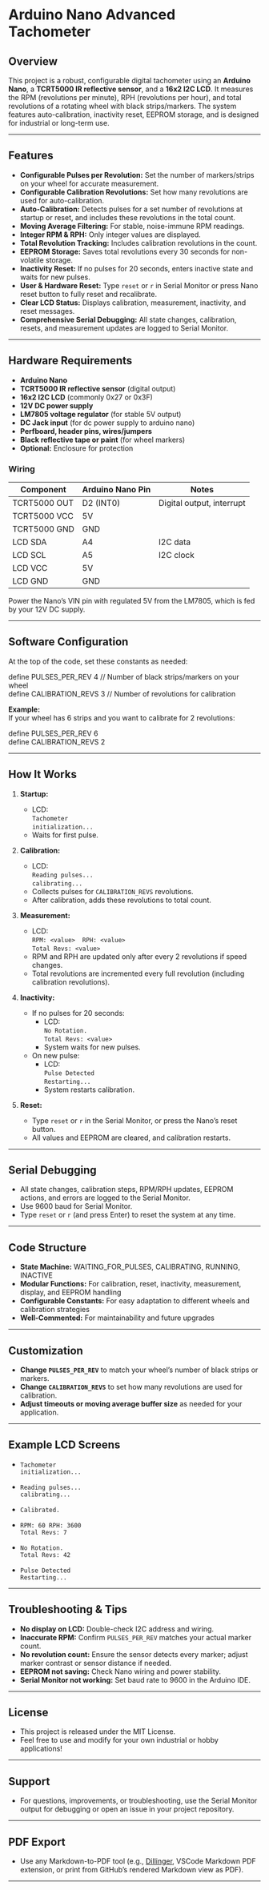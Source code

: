 # Arduino Nano Advanced Tachometer

## Overview

This project is a robust, configurable digital tachometer using an **Arduino Nano**, a **TCRT5000 IR reflective sensor**, and a **16x2 I2C LCD**. It measures the RPM (revolutions per minute), RPH (revolutions per hour), and total revolutions of a rotating wheel with black strips/markers. The system features auto-calibration, inactivity reset, EEPROM storage, and is designed for industrial or long-term use.

---

## Features

- **Configurable Pulses per Revolution:** Set the number of markers/strips on your wheel for accurate measurement.
- **Configurable Calibration Revolutions:** Set how many revolutions are used for auto-calibration.
- **Auto-Calibration:** Detects pulses for a set number of revolutions at startup or reset, and includes these revolutions in the total count.
- **Moving Average Filtering:** For stable, noise-immune RPM readings.
- **Integer RPM & RPH:** Only integer values are displayed.
- **Total Revolution Tracking:** Includes calibration revolutions in the count.
- **EEPROM Storage:** Saves total revolutions every 30 seconds for non-volatile storage.
- **Inactivity Reset:** If no pulses for 20 seconds, enters inactive state and waits for new pulses.
- **User & Hardware Reset:** Type `reset` or `r` in Serial Monitor or press Nano reset button to fully reset and recalibrate.
- **Clear LCD Status:** Displays calibration, measurement, inactivity, and reset messages.
- **Comprehensive Serial Debugging:** All state changes, calibration, resets, and measurement updates are logged to Serial Monitor.

---

## Hardware Requirements

- **Arduino Nano**
- **TCRT5000 IR reflective sensor** (digital output)
- **16x2 I2C LCD** (commonly 0x27 or 0x3F)
- **12V DC power supply**
- **LM7805 voltage regulator** (for stable 5V output)
- **DC Jack input** (for dc power supply to arduino nano)
- **Perfboard, header pins, wires/jumpers**
- **Black reflective tape or paint** (for wheel markers)
- **Optional:** Enclosure for protection

### Wiring

| Component      | Arduino Nano Pin | Notes                    |
| -------------- | ---------------- | ------------------------ |
| TCRT5000 OUT   | D2 (INT0)        | Digital output, interrupt|
| TCRT5000 VCC   | 5V               |                          |
| TCRT5000 GND   | GND              |                          |
| LCD SDA        | A4               | I2C data                 |
| LCD SCL        | A5               | I2C clock                |
| LCD VCC        | 5V               |                          |
| LCD GND        | GND              |                          |

Power the Nano’s VIN pin with regulated 5V from the LM7805, which is fed by your 12V DC supply.

---

## Software Configuration

At the top of the code, set these constants as needed:

define PULSES_PER_REV 4 // Number of black strips/markers on your wheel  
define CALIBRATION_REVS 3 // Number of revolutions for calibration

**Example:**  
If your wheel has 6 strips and you want to calibrate for 2 revolutions:

define PULSES_PER_REV 6  
define CALIBRATION_REVS 2

---

## How It Works

1. **Startup:**
    - LCD:  
    `Tachometer`  
    `initialization...`
    - Waits for first pulse.

2. **Calibration:**
    - LCD:  
    `Reading pulses...`  
    `calibrating...`
    - Collects pulses for `CALIBRATION_REVS` revolutions.
    - After calibration, adds these revolutions to total count.

3. **Measurement:**
    - LCD:  
    `RPM: <value>  RPH: <value>`  
    `Total Revs: <value>`
    - RPM and RPH are updated only after every 2 revolutions if speed changes.
    - Total revolutions are incremented every full revolution (including calibration revolutions).

4. **Inactivity:**
    - If no pulses for 20 seconds:
        - LCD:  
        `No Rotation.`  
        `Total Revs: <value>`
        - System waits for new pulses.
    - On new pulse:
        - LCD:  
        `Pulse Detected`  
        `Restarting...`
        - System restarts calibration.

5. **Reset:**
    - Type `reset` or `r` in the Serial Monitor, or press the Nano’s reset button.
    - All values and EEPROM are cleared, and calibration restarts.

---

## Serial Debugging

- All state changes, calibration steps, RPM/RPH updates, EEPROM actions, and errors are logged to the Serial Monitor.
- Use 9600 baud for Serial Monitor.
- Type `reset` or `r` (and press Enter) to reset the system at any time.

---

## Code Structure

- **State Machine:** WAITING_FOR_PULSES, CALIBRATING, RUNNING, INACTIVE
- **Modular Functions:** For calibration, reset, inactivity, measurement, display, and EEPROM handling
- **Configurable Constants:** For easy adaptation to different wheels and calibration strategies
- **Well-Commented:** For maintainability and future upgrades

---

## Customization

- **Change `PULSES_PER_REV`** to match your wheel’s number of black strips or markers.
- **Change `CALIBRATION_REVS`** to set how many revolutions are used for calibration.
- **Adjust timeouts or moving average buffer size** as needed for your application.

---

## Example LCD Screens

- `Tachometer`  
  `initialization...`

- `Reading pulses...`  
   `calibrating...`

- `Calibrated.`

- `RPM: 60 RPH: 3600`  
  `Total Revs: 7`

- `No Rotation.`  
  `Total Revs: 42`

- `Pulse Detected`  
  `Restarting...`

---

## Troubleshooting & Tips

- **No display on LCD:** Double-check I2C address and wiring.
- **Inaccurate RPM:** Confirm `PULSES_PER_REV` matches your actual marker count.
- **No revolution count:** Ensure the sensor detects every marker; adjust marker contrast or sensor distance if needed.
- **EEPROM not saving:** Check Nano wiring and power stability.
- **Serial Monitor not working:** Set baud rate to 9600 in the Arduino IDE.

---

## License

- This project is released under the MIT License.  
- Feel free to use and modify for your own industrial or hobby applications!

---

## Support

- For questions, improvements, or troubleshooting, use the Serial Monitor output for debugging or open an issue in your project repository.

---

## PDF Export

- Use any Markdown-to-PDF tool (e.g., [Dillinger](https://dillinger.io/), VSCode Markdown PDF extension, or print from GitHub’s rendered Markdown view as PDF).

---
